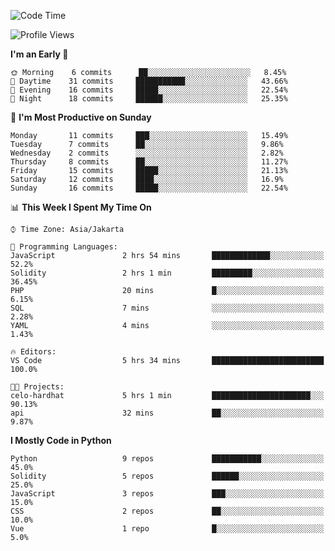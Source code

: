 <!--START_SECTION:waka-->
![Code Time](http://img.shields.io/badge/Code%20Time-1%2C069%20hrs%2047%20mins-blue)

![Profile Views](http://img.shields.io/badge/Profile%20Views-1-blue)

**I'm an Early 🐤** 

```text
🌞 Morning    6 commits      ██░░░░░░░░░░░░░░░░░░░░░░░   8.45% 
🌆 Daytime    31 commits     ███████████░░░░░░░░░░░░░░   43.66% 
🌃 Evening    16 commits     █████░░░░░░░░░░░░░░░░░░░░   22.54% 
🌙 Night      18 commits     ██████░░░░░░░░░░░░░░░░░░░   25.35%

```
📅 **I'm Most Productive on Sunday** 

```text
Monday       11 commits     ███░░░░░░░░░░░░░░░░░░░░░░   15.49% 
Tuesday      7 commits      ██░░░░░░░░░░░░░░░░░░░░░░░   9.86% 
Wednesday    2 commits      ░░░░░░░░░░░░░░░░░░░░░░░░░   2.82% 
Thursday     8 commits      ██░░░░░░░░░░░░░░░░░░░░░░░   11.27% 
Friday       15 commits     █████░░░░░░░░░░░░░░░░░░░░   21.13% 
Saturday     12 commits     ████░░░░░░░░░░░░░░░░░░░░░   16.9% 
Sunday       16 commits     █████░░░░░░░░░░░░░░░░░░░░   22.54%

```


📊 **This Week I Spent My Time On** 

```text
⌚︎ Time Zone: Asia/Jakarta

💬 Programming Languages: 
JavaScript               2 hrs 54 mins       █████████████░░░░░░░░░░░░   52.2% 
Solidity                 2 hrs 1 min         █████████░░░░░░░░░░░░░░░░   36.45% 
PHP                      20 mins             █░░░░░░░░░░░░░░░░░░░░░░░░   6.15% 
SQL                      7 mins              ░░░░░░░░░░░░░░░░░░░░░░░░░   2.28% 
YAML                     4 mins              ░░░░░░░░░░░░░░░░░░░░░░░░░   1.43%

🔥 Editors: 
VS Code                  5 hrs 34 mins       █████████████████████████   100.0%

🐱‍💻 Projects: 
celo-hardhat             5 hrs 1 min         ██████████████████████░░░   90.13% 
api                      32 mins             ██░░░░░░░░░░░░░░░░░░░░░░░   9.87%

```

**I Mostly Code in Python** 

```text
Python                   9 repos             ███████████░░░░░░░░░░░░░░   45.0% 
Solidity                 5 repos             ██████░░░░░░░░░░░░░░░░░░░   25.0% 
JavaScript               3 repos             ███░░░░░░░░░░░░░░░░░░░░░░   15.0% 
CSS                      2 repos             ██░░░░░░░░░░░░░░░░░░░░░░░   10.0% 
Vue                      1 repo              █░░░░░░░░░░░░░░░░░░░░░░░░   5.0%

```



<!--END_SECTION:waka-->
